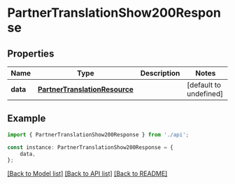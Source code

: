 # PartnerTranslationShow200Response


## Properties

Name | Type | Description | Notes
------------ | ------------- | ------------- | -------------
**data** | [**PartnerTranslationResource**](PartnerTranslationResource.md) |  | [default to undefined]

## Example

```typescript
import { PartnerTranslationShow200Response } from './api';

const instance: PartnerTranslationShow200Response = {
    data,
};
```

[[Back to Model list]](../README.md#documentation-for-models) [[Back to API list]](../README.md#documentation-for-api-endpoints) [[Back to README]](../README.md)
